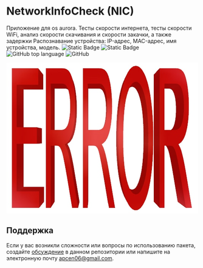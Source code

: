 # NetworkInfoCheck (NIC)

Приложение для os aurora.
Тесты скорости интернета, тесты скорости WiFi, анализ скорости скачивания и скорости закачки, а также задержки
Распознавание устройства: IP-адрес, MAC-адрес, имя устройства, модель.
![Static Badge](https://img.shields.io/badge/NikoAr6)
![Static Badge](https://img.shields.io/badge/KIWIpng)
![GitHub top language](https://img.shields.io/github/languages/top/NikoAr6/NetworkInfoCheck-NIC-)
![GitHub](https://img.shields.io/github/license/NikoAr6/NetworkInfoCheck-NIC-)

![Logotype](./docs/TestLogo.jpeg)

## Поддержка
Если у вас возникли сложности или вопросы по использованию пакета, создайте 
[обсуждение](https://github.com/NikoAr6/NetworkInfoCheck-NIC-/issues/new/choose) в данном репозитории или напишите на электронную почту <apcen06@gmail.com>.
